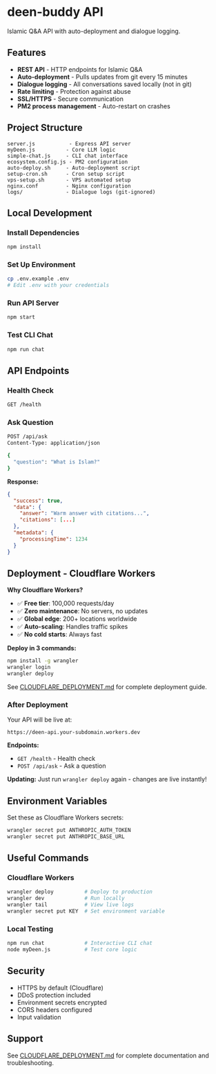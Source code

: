 # deen-buddy API

Islamic Q&A API with auto-deployment and dialogue logging.

## Features

- **REST API** - HTTP endpoints for Islamic Q&A
- **Auto-deployment** - Pulls updates from git every 15 minutes
- **Dialogue logging** - All conversations saved locally (not in git)
- **Rate limiting** - Protection against abuse
- **SSL/HTTPS** - Secure communication
- **PM2 process management** - Auto-restart on crashes

## Project Structure

```
server.js           - Express API server
myDeen.js          - Core LLM logic
simple-chat.js     - CLI chat interface
ecosystem.config.js - PM2 configuration
auto-deploy.sh     - Auto-deployment script
setup-cron.sh      - Cron setup script
vps-setup.sh       - VPS automated setup
nginx.conf         - Nginx configuration
logs/              - Dialogue logs (git-ignored)
```

## Local Development

### Install Dependencies
```bash
npm install
```

### Set Up Environment
```bash
cp .env.example .env
# Edit .env with your credentials
```

### Run API Server
```bash
npm start
```

### Test CLI Chat
```bash
npm run chat
```

## API Endpoints

### Health Check
```bash
GET /health
```

### Ask Question
```bash
POST /api/ask
Content-Type: application/json

{
  "question": "What is Islam?"
}
```

**Response:**
```json
{
  "success": true,
  "data": {
    "answer": "Warm answer with citations...",
    "citations": [...]
  },
  "metadata": {
    "processingTime": 1234
  }
}
```

## Deployment - Cloudflare Workers

**Why Cloudflare Workers?**
- ✅ **Free tier**: 100,000 requests/day
- ✅ **Zero maintenance**: No servers, no updates
- ✅ **Global edge**: 200+ locations worldwide
- ✅ **Auto-scaling**: Handles traffic spikes
- ✅ **No cold starts**: Always fast

**Deploy in 3 commands:**
```bash
npm install -g wrangler
wrangler login
wrangler deploy
```

See [CLOUDFLARE_DEPLOYMENT.md](CLOUDFLARE_DEPLOYMENT.md) for complete deployment guide.

### After Deployment

Your API will be live at:
```
https://deen-api.your-subdomain.workers.dev
```

**Endpoints:**
- `GET /health` - Health check
- `POST /api/ask` - Ask a question

**Updating:** Just run `wrangler deploy` again - changes are live instantly!

## Environment Variables

Set these as Cloudflare Workers secrets:

```bash
wrangler secret put ANTHROPIC_AUTH_TOKEN
wrangler secret put ANTHROPIC_BASE_URL
```

## Useful Commands

### Cloudflare Workers
```bash
wrangler deploy          # Deploy to production
wrangler dev             # Run locally
wrangler tail            # View live logs
wrangler secret put KEY  # Set environment variable
```

### Local Testing
```bash
npm run chat             # Interactive CLI chat
node myDeen.js           # Test core logic
```

## Security

- HTTPS by default (Cloudflare)
- DDoS protection included
- Environment secrets encrypted
- CORS headers configured
- Input validation

## Support

See [CLOUDFLARE_DEPLOYMENT.md](CLOUDFLARE_DEPLOYMENT.md) for complete documentation and troubleshooting.
